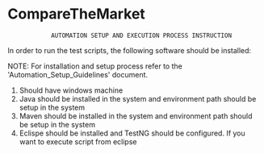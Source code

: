 # CompareTheMarket

				AUTOMATION SETUP AND EXECUTION PROCESS INSTRUCTION


In order to run the test scripts, the following software should be installed:


NOTE: For installation and setup process refer to the 'Automation_Setup_Guidelines' document.

1.  Should have windows machine
2.  Java should be installed in the system and environment path should be setup in the system
3.  Maven should be installed in the system and environment path should be setup in the system
4.  Eclispe should be installed and TestNG should be configured. If you want to execute script from eclipse




